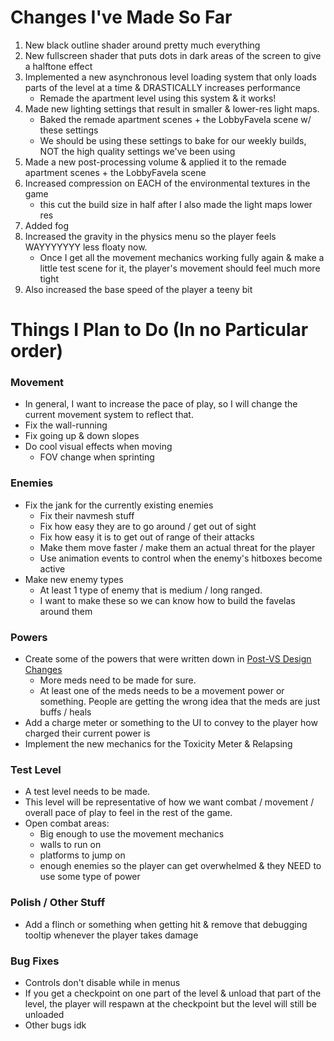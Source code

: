 # Changes I've Made So Far
1. New black outline shader around pretty much everything
2. New fullscreen shader that puts dots in dark areas of the screen to give a halftone effect
3. Implemented a new asynchronous level loading system that only loads parts of the level at a time & DRASTICALLY increases performance
	- Remade the apartment level using this system & it works!
4. Made new lighting settings that result in smaller & lower-res light maps.
	- Baked the remade apartment scenes + the LobbyFavela scene w/ these settings
	- We should be using these settings to bake for our weekly builds, NOT the high quality settings we've been using
5. Made a new post-processing volume & applied it to the remade apartment scenes + the LobbyFavela scene
6. Increased compression on EACH of the environmental textures in the game
	- this cut the build size in half after I also made the light maps lower res
7. Added fog
8. Increased the gravity in the physics menu so the player feels WAYYYYYYY less floaty now.
	- Once I get all the movement mechanics working fully again & make a little test scene for it, the player's movement should feel much more tight
9. Also increased the base speed of the player a teeny bit

# Things I Plan to Do (In no Particular order)

### Movement
- In general, I want to increase the pace of play, so I will change the current movement system to reflect that.
- Fix the wall-running
- Fix going up & down slopes
- Do cool visual effects when moving
	- FOV change when sprinting

### Enemies
- Fix the jank for the currently existing enemies
	- Fix their navmesh stuff
	- Fix how easy they are to go around / get out of sight
	- Fix how easy it is to get out of range of their attacks
	- Make them move faster / make them an actual threat for the player
	- Use animation events to control when the enemy's hitboxes become active
- Make new enemy types
	- At least 1 type of enemy that is medium / long ranged.
	- I want to make these so we can know how to build the favelas around them

### Powers
- Create some of the powers that were written down in [Post-VS Design Changes](<../../Documentation/Post-VS Design Changes.md>)
	- More meds need to be made for sure.
	- At least one of the meds needs to be a movement power or something. People are getting the wrong idea that the meds are just buffs / heals
- Add a charge meter or something to the UI to convey to the player how charged their current power is
- Implement the new mechanics for the Toxicity Meter & Relapsing

### Test Level
- A test level needs to be made.
- This level will be representative of how we want combat / movement / overall pace of play to feel in the rest of the game.
- Open combat areas:
	- Big enough to use the movement mechanics
	- walls to run on
	- platforms to jump on
	- enough enemies so the player can get overwhelmed & they NEED to use some type of power

### Polish / Other Stuff
- Add a flinch or something when getting hit & remove that debugging tooltip whenever the player takes damage

### Bug Fixes
- Controls don't disable while in menus
- If you get a checkpoint on one part of the level & unload that part of the level, the player will respawn at the checkpoint but the level will still be unloaded
- Other bugs idk
